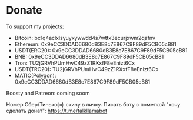 # Donate

To support my projects:

- Bitcoin: bc1q4aclxlsyuyxywwdd4s7wttx3ecurjxwm2qafnv
- Ethereum: 0x9eCC3DDAD6680dB3E8c7E867C9F89dF5CB05cB81
- USDT(ERC20): 0x9eCC3DDAD6680dB3E8c7E867C9F89dF5CB05cB81
- BNB: 0x9eCC3DDAD6680dB3E8c7E867C9F89dF5CB05cB81
- Tron: TU2jGRVhPUmHwC49zZ1RXxfF8eEnizt6Cx
- USDT(TRC20): TU2jGRVhPUmHwC49zZ1RXxfF8eEnizt6Cx
- MATIC(Polygon): 0x9eCC3DDAD6680dB3E8c7E867C9F89dF5CB05cB81

Boosty and Patreon: coming soom

Номер Сбер/Тинькофф скину в личку. Писать боту с пометкой "хочу сделать донат": https://t.me/talkllamabot